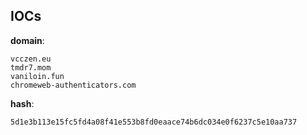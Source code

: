 
## IOCs

__domain__:

```text
vcczen.eu
tmdr7.mom
vaniloin.fun
chromeweb-authenticators.com
```
__hash__:

```text
5d1e3b113e15fc5fd4a08f41e553b8fd0eaace74b6dc034e0f6237c5e10aa737
```